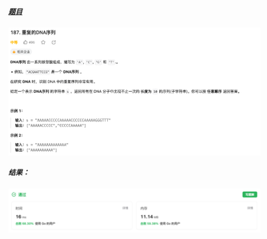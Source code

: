 ##### [题目](https://leetcode.cn/problems/repeated-dna-sequences)
![pic](img.png)
##### 结果：
![pic](result.png)